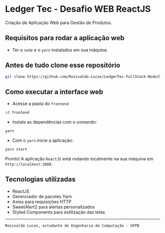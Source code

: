 # Ledger Tec - Desafio WEB ReactJS

Criação de Aplicação Web para Gestão de Produtos.

## Requisitos para rodar a aplicação web

- Ter o `node` e o `yarn` instalados em sua máquina.

## Antes de tudo clone esse repositório

```bash
git clone https://github.com/Rosivaldo-Lucas/LedgerTec-FullStack-NodeJS.git
```

## Como executar a interface web

- Acesse a pasta do `frontend`

```bash
cd frontend
```

- Instale as dependências com o comando:

```bash
yarn
```

- Com o `yarn` inicie a aplicação:

```bash
yarn start
```

Pronto! A aplicação `ReactJS` está rodando localmente na sua máquina em `http://localhost:3000`.

## Tecnologias utilizadas

- ReactJS
- Gerenciador de pacotes Yarn
- Axios para requisições HTTP
- SweetAlert2 para alertas personalizados
- Styled Components para estilização das telas

---

`Rosivaldo Lucas, estudante de Engenharia de Computação - UFPB`
